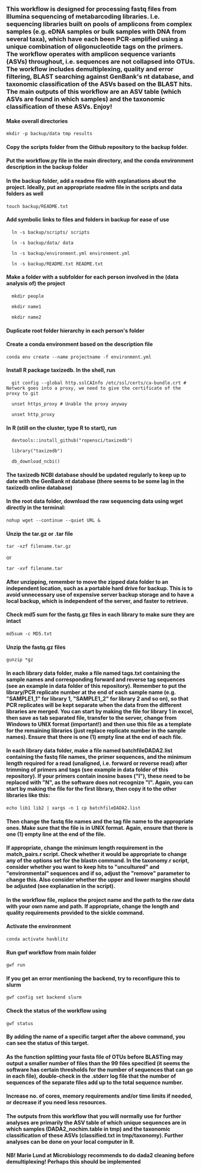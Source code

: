 ### This workflow is designed for processing fastq files from Illumina sequencing of metabarcoding libraries. I.e. sequencing libraries built on pools of amplicons from complex samples (e.g. eDNA samples or bulk samples with DNA from several taxa), which have each been PCR-amplified using a unique combination of oligonucleotide tags on the primers. The workflow operates with amplicon sequence variants (ASVs) throughout, i.e. sequences are not collapsed into OTUs. The workflow includes demultiplexing, quality and error filtering, BLAST searching against GenBank's nt database, and taxonomic classification of the ASVs based on the BLAST hits. The main outputs of this workflow are an ASV table (which ASVs are found in which samples) and the taxonomic classification of these ASVs. Enjoy!

#### Make overall directories

  `mkdir -p backup/data tmp results`

#### Copy the scripts folder from the Github repository to the backup folder. 

#### Put the workflow.py file in the main directory, and the conda environment description in the backup folder

#### In the backup folder, add a readme file with explanations about the project. Ideally, put an appropriate readme file in the scripts and data folders as well

  `touch backup/README.txt` 

#### Add symbolic links to files and folders in backup for ease of use

```
  ln -s backup/scripts/ scripts
  
  ln -s backup/data/ data
  
  ln -s backup/environment.yml environment.yml
  
  ln -s backup/README.txt README.txt
```

#### Make a folder with a subfolder for each person involved in the (data analysis of) the project
```
  mkdir people

  mkdir name1

  mkdir name2
```

#### Duplicate root folder hierarchy in each person's folder
  
#### Create a conda environment based on the description file

  `conda env create --name projectname -f environment.yml`

#### Install R package taxizedb. In the shell, run

```  
  git config --global http.sslCAInfo /etc/ssl/certs/ca-bundle.crt # Network goes into a proxy, we need to give the certificate of the proxy to git        
  
  unset https_proxy # Unable the proxy anyway
  
  unset http_proxy
```

#### In R (still on the cluster, type R to start), run 

```  
  devtools::install_github("ropensci/taxizedb")
  
  library("taxizedb")
  
  db_download_ncbi()
```

#### The taxizedb NCBI database should be updated regularly to keep up to date with the GenBank nt database (there seems to be some lag in the taxizedb online database) 

#### In the root data folder, download the raw sequencing data using wget directly in the terminal:

  `nohup wget --continue --quiet URL &`
 
#### Unzip the tar.gz or .tar file 

  `tar -xzf filename.tar.gz`
  
or
 
  `tar -xvf filename.tar`
  
#### After unzipping, remember to move the zipped data folder to an independent location, such as a portable hard drive for backup. This is to avoid unnecessary use of expensive server backup storage and to have a local backup, which is independent of the server, and faster to retrieve. 

#### Check md5 sum for the fastq.gz files in each library to make sure they are intact

  `md5sum -c MD5.txt`
  
#### Unzip the fastq.gz files

  `gunzip *gz`
  
#### In each library data folder, make a file named tags.txt containing the sample names and corresponding forward and reverse tag sequences (see an example in data folder of this repository). Remember to put the library/PCR replicate number at the end of each sample name (e.g. "SAMPLE1_1" for library 1, "SAMPLE1_2" for library 2 and so on), so that PCR replicates will be kept separate when the data from the different libraries are merged. You can start by making the file for library 1 in excel, then save as tab separated file, transfer to the server, change from Windows to UNIX format (important!) and then use this file as a template for the remaining libraries (just replace replicate number in the sample names). Ensure that there is one (1) empty line at the end of each file. 

#### In each library data folder, make a file named batchfileDADA2.list containing the fastq file names, the primer sequences, and the minimum length required for a read (unaligned, i.e. forward or reverse read) after trimming of primers and tags (see example in data folder of this repository). If your primers contain inosine bases ("I"), these need to be replaced with "N", as the software does not recognize "I". Again, you can start by making the file for the first library, then copy it to the other libraries like this:

  `echo lib1 lib2 | xargs -n 1 cp batchfileDADA2.list`
  
#### Then change the fastq file names and the tag file name to the appropriate ones. Make sure that the file is in UNIX format. Again, ensure that there is one (1) empty line at the end of the file.

#### If appropriate, change the minimum length requirement in the match_pairs.r script. Check whether it would be appropriate to change any of the options set for the blastn command. In the taxonomy.r script, consider whether you want to keep hits to "uncultured" and "environmental" sequences and if so, adjust the "remove" parameter to change this. Also consider whether the upper and lower margins should be adjusted (see explanation in the script).    

#### In the workflow file, replace the project name and the path to the raw data with your own name and path. If appropriate, change the length and quality requirements provided to the sickle command. 

#### Activate the environment
  
  `conda activate havblitz`
  
#### Run gwf workflow from main folder

  `gwf run`

#### If you get an error mentioning the backend, try to reconfigure this to slurm

  `gwf config set backend slurm`

#### Check the status of the workflow using 

  `gwf status` 

#### By adding the name of a specific target after the above command, you can see the status of this target.
#### As the function splitting your fasta file of OTUs before BLASTing may output a smaller number of files than the 99 files specified (it seems the software has certain thresholds for the number of sequences that can go in each file), double-check in the .stderr log file that the number of sequences of the separate files add up to the total sequence number.

#### Increase no. of cores, memory requirements and/or time limits if needed, or decrease if you need less resources. 

#### The outputs from this workflow that you will normally use for further analyses are primarily the ASV table of which unique sequences are in which samples (DADA2_nochim.table in tmp) and the taxonomic classification of these ASVs (classified.txt in tmp/taxonomy). Further analyses can be done on your local computer in R.

#### NB! Marie Lund at Microbiology recommends to do dada2 cleaning before demultiplexing! Perhaps this should be implemented
